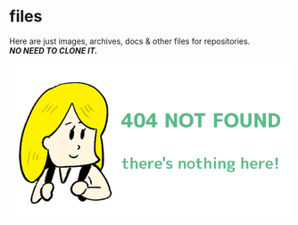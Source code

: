 # files


Here are just images, archives, docs &amp; other files for repositories.  
***NO NEED TO CLONE IT.***


<div align="center">
  <img src="https://raw.githubusercontent.com/takkin-takilog/files/main/404-not-found.png">
</div>
